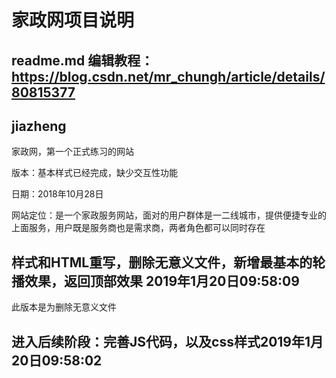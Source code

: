 家政网项目说明
=========

## readme.md 编辑教程：https://blog.csdn.net/mr_chungh/article/details/80815377

## jiazheng
家政网，第一个正式练习的网站<p>
版本：基本样式已经完成，缺少交互性功能<p>
日期：2018年10月28日<p>
网站定位：是一个家政服务网站，面对的用户群体是一二线城市，提供便捷专业的上面服务，用户既是服务商也是需求商，两者角色都可以同时存在<p>
    
## 样式和HTML重写，删除无意义文件，新增最基本的轮播效果，返回顶部效果 2019年1月20日09:58:09
此版本是为删除无意义文件


## 进入后续阶段：完善JS代码，以及css样式2019年1月20日09:58:02
